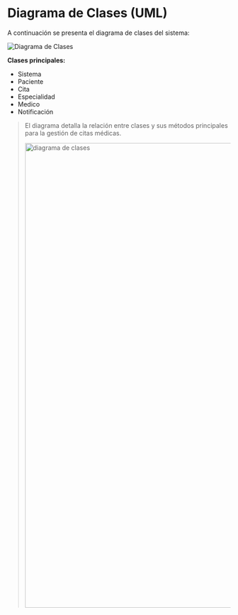 # Diagrama de Clases (UML)

A continuación se presenta el diagrama de clases del sistema:

![Diagrama de Clases](diagrama_clases.png)

**Clases principales:**
- Sistema
- Paciente
- Cita
- Especialidad
- Medico
- Notificación

> El diagrama detalla la relación entre clases y sus métodos principales para la gestión de citas médicas.
>
> <img width="525" height="1047" alt="diagrama de clases" src="https://github.com/user-attachments/assets/7fc6f21a-3a81-4709-b7f2-e6995756b4d2" />
